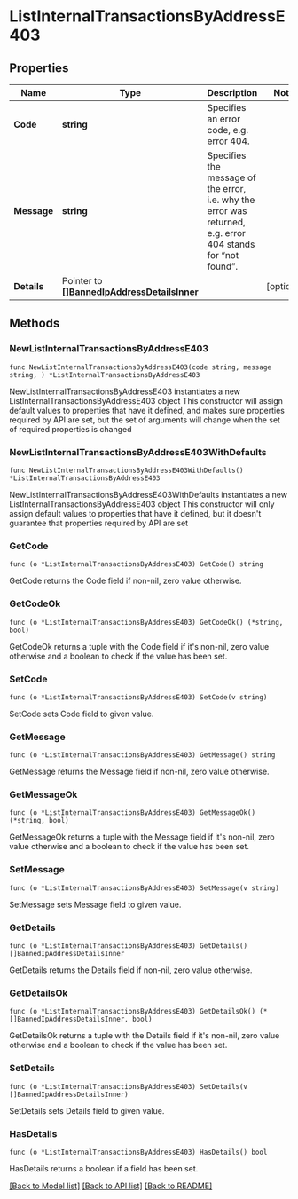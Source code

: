 # ListInternalTransactionsByAddressE403

## Properties

Name | Type | Description | Notes
------------ | ------------- | ------------- | -------------
**Code** | **string** | Specifies an error code, e.g. error 404. | 
**Message** | **string** | Specifies the message of the error, i.e. why the error was returned, e.g. error 404 stands for “not found”. | 
**Details** | Pointer to [**[]BannedIpAddressDetailsInner**](BannedIpAddressDetailsInner.md) |  | [optional] 

## Methods

### NewListInternalTransactionsByAddressE403

`func NewListInternalTransactionsByAddressE403(code string, message string, ) *ListInternalTransactionsByAddressE403`

NewListInternalTransactionsByAddressE403 instantiates a new ListInternalTransactionsByAddressE403 object
This constructor will assign default values to properties that have it defined,
and makes sure properties required by API are set, but the set of arguments
will change when the set of required properties is changed

### NewListInternalTransactionsByAddressE403WithDefaults

`func NewListInternalTransactionsByAddressE403WithDefaults() *ListInternalTransactionsByAddressE403`

NewListInternalTransactionsByAddressE403WithDefaults instantiates a new ListInternalTransactionsByAddressE403 object
This constructor will only assign default values to properties that have it defined,
but it doesn't guarantee that properties required by API are set

### GetCode

`func (o *ListInternalTransactionsByAddressE403) GetCode() string`

GetCode returns the Code field if non-nil, zero value otherwise.

### GetCodeOk

`func (o *ListInternalTransactionsByAddressE403) GetCodeOk() (*string, bool)`

GetCodeOk returns a tuple with the Code field if it's non-nil, zero value otherwise
and a boolean to check if the value has been set.

### SetCode

`func (o *ListInternalTransactionsByAddressE403) SetCode(v string)`

SetCode sets Code field to given value.


### GetMessage

`func (o *ListInternalTransactionsByAddressE403) GetMessage() string`

GetMessage returns the Message field if non-nil, zero value otherwise.

### GetMessageOk

`func (o *ListInternalTransactionsByAddressE403) GetMessageOk() (*string, bool)`

GetMessageOk returns a tuple with the Message field if it's non-nil, zero value otherwise
and a boolean to check if the value has been set.

### SetMessage

`func (o *ListInternalTransactionsByAddressE403) SetMessage(v string)`

SetMessage sets Message field to given value.


### GetDetails

`func (o *ListInternalTransactionsByAddressE403) GetDetails() []BannedIpAddressDetailsInner`

GetDetails returns the Details field if non-nil, zero value otherwise.

### GetDetailsOk

`func (o *ListInternalTransactionsByAddressE403) GetDetailsOk() (*[]BannedIpAddressDetailsInner, bool)`

GetDetailsOk returns a tuple with the Details field if it's non-nil, zero value otherwise
and a boolean to check if the value has been set.

### SetDetails

`func (o *ListInternalTransactionsByAddressE403) SetDetails(v []BannedIpAddressDetailsInner)`

SetDetails sets Details field to given value.

### HasDetails

`func (o *ListInternalTransactionsByAddressE403) HasDetails() bool`

HasDetails returns a boolean if a field has been set.


[[Back to Model list]](../README.md#documentation-for-models) [[Back to API list]](../README.md#documentation-for-api-endpoints) [[Back to README]](../README.md)


